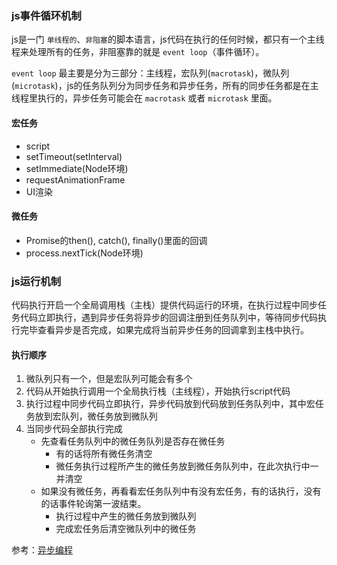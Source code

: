 ### js事件循环机制
js是一门 `单线程的`、`非阻塞`的脚本语言，js代码在执行的任何时候，都只有一个主线程来处理所有的任务，非阻塞靠的就是 `event loop`（事件循环）。

`event loop` 最主要是分为三部分：主线程，宏队列(`macrotask`)，微队列(`microtask`)，js的任务队列分为同步任务和异步任务，所有的同步任务都是在主线程里执行的，异步任务可能会在 `macrotask` 或者 `microtask` 里面。

#### 宏任务
* script
* setTimeout(setInterval)
* setImmediate(Node环境)
* requestAnimationFrame
* UI渲染


#### 微任务
* Promise的then(), catch(), finally()里面的回调
* process.nextTick(Node环境)


### js运行机制
  代码执行开启一个全局调用栈（主栈）提供代码运行的环境，在执行过程中同步任务代码立即执行，遇到异步任务将异步的回调注册到任务队列中，等待同步代码执行完毕查看异步是否完成，如果完成将当前异步任务的回调拿到主栈中执行。

#### 执行顺序
  1. 微队列只有一个，但是宏队列可能会有多个  
  2. 代码从开始执行调用一个全局执行栈（主线程），开始执行script代码  
  3. 执行过程中同步代码立即执行，异步代码放到代码放到任务队列中，其中宏任务放到宏队列，微任务放到微队列
  4. 当同步代码全部执行完成
      - 先查看任务队列中的微任务队列是否存在微任务
          - 有的话将所有微任务清空
          - 微任务执行过程所产生的微任务放到微任务队列中，在此次执行中一并清空
      - 如果没有微任务，再看看宏任务队列中有没有宏任务，有的话执行，没有的话事件轮询第一波结束。
          - 执行过程中产生的微任务放到微队列
          - 完成宏任务后清空微队列中的微任务

参考：[异步编程](/knowledge/异步编程.md)
